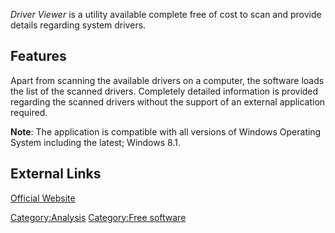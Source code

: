 *Driver Viewer* is a utility available complete free of cost to scan and
provide details regarding system drivers.

## Features

Apart from scanning the available drivers on a computer, the software
loads the list of the scanned drivers. Completely detailed information
is provided regarding the scanned drivers without the support of an
external application required.

**Note**: The application is compatible with all versions of Windows
Operating System including the latest; Windows 8.1.

## External Links

[Official Website](http://www.systoolsgroup.com/)

[Category:Analysis](Category:Analysis "wikilink") [Category:Free
software](Category:Free_software "wikilink")